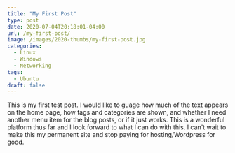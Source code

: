 ```yaml
---
title: "My First Post"
type: post
date: 2020-07-04T20:18:01-04:00
url: /my-first-post/
image: /images/2020-thumbs/my-first-post.jpg
categories:
  - Linux
  - Windows
  - Networking
tags:
  - Ubuntu
draft: false
---
```


This is my first test post. I would like to guage how much of the text appears on the home page, how tags and categories are shown, and whether I need another menu item for the blog posts, or if it just works. This is a wonderful platform thus far and I look forward to what I can do with this. I can't wait to make this my permanent site and stop paying for hosting/Wordpress for good.
